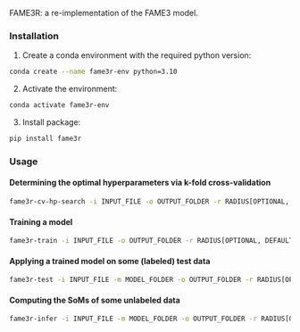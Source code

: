 FAME3R: a re-implementation of the FAME3 model.


### Installation

1. Create a conda environment with the required python version:

```sh
conda create --name fame3r-env python=3.10
```

2. Activate the environment:

```sh
conda activate fame3r-env
```

3. Install package:

```sh
pip install fame3r
```

### Usage

#### Determining the optimal hyperparameters via k-fold cross-validation

```sh
fame3r-cv-hp-search -i INPUT_FILE -o OUTPUT_FOLDER -r RADIUS[OPTIONAL, DEFAULT=5] -n NUMFOLDS[OPTIONAL, DEFAULT=10]
```

#### Training a model

```sh
fame3r-train -i INPUT_FILE -o OUTPUT_FOLDER -r RADIUS[OPTIONAL, DEFAULT=5]
```

#### Applying a trained model on some (labeled) test data

```sh
fame3r-test -i INPUT_FILE -m MODEL_FOLDER -o OUTPUT_FOLDER -r RADIUS[OPTIONAL, DEFAULT=5] -t THRESHOLD[OPTIONAL, DEFAULT=0.2]
```

#### Computing the SoMs of some unlabeled data

```sh
fame3r-infer -i INPUT_FILE -m MODEL_FOLDER -o OUTPUT_FOLDER -r RADIUS[OPTIONAL, DEFAULT=5] -t THRESHOLD[OPTIONAL, DEFAULT=0.2]
```
